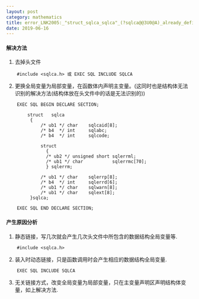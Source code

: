 ```yaml
---
layout: post
category: mathematics
title: error_LNK2005:_"struct_sqlca_sqlca"_(?sqlca@@3U0@A)_already_defined.
date: 2019-06-16
---
```


#### **解决方法**

1. 去掉头文件

```
    #include <sqlca.h> 或 EXEC SQL INCLUDE SQLCA 
```
2. 更换全局变量为局部变量，在函数体内声明主变量。(这同时也是结构体无法识别的解决方法(结构体放在头文件中的话是无法识别的))

```
    EXEC SQL BEGIN DECLARE SECTION; 
    
        struct   sqlca
         {
             /* ub1 */ char    sqlcaid[8];
             /* b4  */ int     sqlabc;
             /* b4  */ int     sqlcode;
             
             struct
               {
               /* ub2 */ unsigned short sqlerrml;
               /* ub1 */ char           sqlerrmc[70];
               } sqlerrm;
               
             /* ub1 */ char    sqlerrp[8];
             /* b4  */ int     sqlerrd[6];
             /* ub1 */ char    sqlwarn[8];
             /* ub1 */ char    sqlext[8];
         }sqlca;
         
    EXEC SQL END DECLARE SECTION;
```
#### **产生原因分析**

1. 静态链接，写几次就会产生几次头文件中所包含的数据结构全局变量等.

```    
    #include <sqlca.h>  
```

2. 装入时动态链接，只是函数调用时会产生相应的数据结构全局变量.

```
    EXEC SQL INCLUDE SQLCA 
```

3. 无关链接方式，改变全局变量为局部变量，只在主变量声明区声明结构体变量，如上解决方法.
